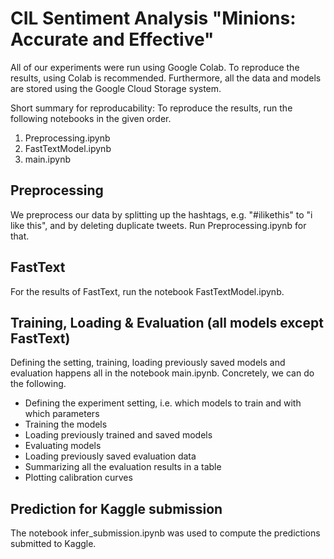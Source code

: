 # CIL Sentiment Analysis "Minions: Accurate and Effective"

All of our experiments were run using Google Colab. To reproduce the results, using Colab is recommended. Furthermore, all the data and models are stored using the Google Cloud Storage system.

Short summary for reproducability: To reproduce the results, run the following notebooks in the given order.
1) Preprocessing.ipynb
2) FastTextModel.ipynb
3) main.ipynb

## Preprocessing

We preprocess our data by splitting up the hashtags, e.g. "#ilikethis" to "i like this", and by deleting duplicate tweets. Run Preprocessing.ipynb for that.

## FastText

For the results of FastText, run the notebook FastTextModel.ipynb.

## Training, Loading & Evaluation (all models except FastText)

Defining the setting, training, loading previously saved models and evaluation happens all in the notebook main.ipynb. Concretely, we can do the following.

- Defining the experiment setting, i.e. which models to train and with which parameters
- Training the models
- Loading previously trained and saved models
- Evaluating models
- Loading previously saved evaluation data
- Summarizing all the evaluation results in a table
- Plotting calibration curves

## Prediction for Kaggle submission

The notebook infer_submission.ipynb was used to compute the predictions submitted to Kaggle.

